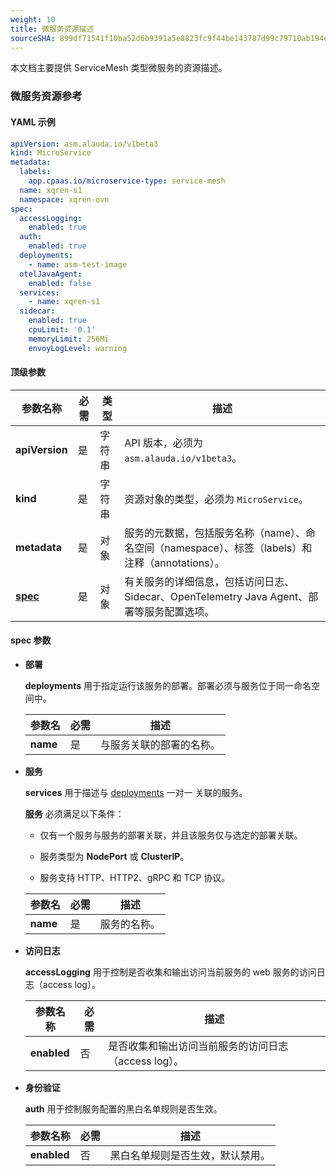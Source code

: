 ```yaml
---
weight: 10
title: 微服务资源描述
sourceSHA: 899df71541f10ba52d6b9391a5e8823fc9f44be143787d99c79710ab194e026e
---
```


本文档主要提供 ServiceMesh 类型微服务的资源描述。

### <span id="ms">微服务资源参考</span>

#### **YAML 示例**

```yaml
apiVersion: asm.alauda.io/v1beta3
kind: MicroService
metadata:
  labels:
    app.cpaas.io/microservice-type: service-mesh
  name: xqren-s1
  namespace: xqren-ovn
spec:
  accessLogging:
    enabled: true
  auth:
    enabled: true
  deployments:
    - name: asm-test-image
  otelJavaAgent:
    enabled: false
  services:
    - name: xqren-s1
  sidecar:
    enabled: true
    cpuLimit: '0.1'
    memoryLimit: 256Mi
    envoyLogLevel: warning
```

#### **顶级参数**

| 参数名称         | 必需     | 类型    | 描述                                                                                                                                           |
| ---------------- | -------- | ------- | ---------------------------------------------------------------------------------------------------------------------------------------------- |
| **apiVersion**   | 是       | 字符串  | API 版本，必须为 `asm.alauda.io/v1beta3`。                                                                                                    |
| **kind**         | 是       | 字符串  | 资源对象的类型，必须为 `MicroService`。                                                                                                      |
| **metadata**     | 是       | 对象    | 服务的元数据，包括服务名称（name）、命名空间（namespace）、标签（labels）和注释（annotations）。                                                |
| **[spec](#spec)**| 是       | 对象    | 有关服务的详细信息，包括访问日志、Sidecar、OpenTelemetry Java Agent、部署等服务配置选项。                                                        |

#### <span id="spec">**spec 参数**</span>

- <span id="dep">**部署**</span>

  **deployments** 用于指定运行该服务的部署。部署必须与服务位于同一命名空间中。

  | 参数名         | 必需     | 描述                                           |
  | -------------- | -------- | ---------------------------------------------- |
  | **name**       | 是       | 与服务关联的部署的名称。                      |

- <span id="svc">**服务**</span>

  **services** 用于描述与 [deployments](#dep) 一对一 关联的服务。

  **服务** 必须满足以下条件：

  - 仅有一个服务与服务的部署关联，并且该服务仅与选定的部署关联。

  - 服务类型为 **NodePort** 或 **ClusterIP**。

  - 服务支持 HTTP、HTTP2、gRPC 和 TCP 协议。

  | 参数名         | 必需     | 描述                   |
  | -------------- | -------- | --------------------- |
  | **name**       | 是       | 服务的名称。         |

- **访问日志**

  **accessLogging** 用于控制是否收集和输出访问当前服务的 web 服务的访问日志（access log）。

  | 参数名称        | 必需     | 描述                       |
  | --------------- | -------- | -------------------------- |
  | **enabled**     | 否       | 是否收集和输出访问当前服务的访问日志（access log）。 |

- **身份验证**

  **auth** 用于控制服务配置的黑白名单规则是否生效。

  | 参数名称         | 必需     | 描述                       |
  | ---------------- | -------- | -------------------------- |
  | **enabled**      | 否       | 黑白名单规则是否生效，默认禁用。 |
